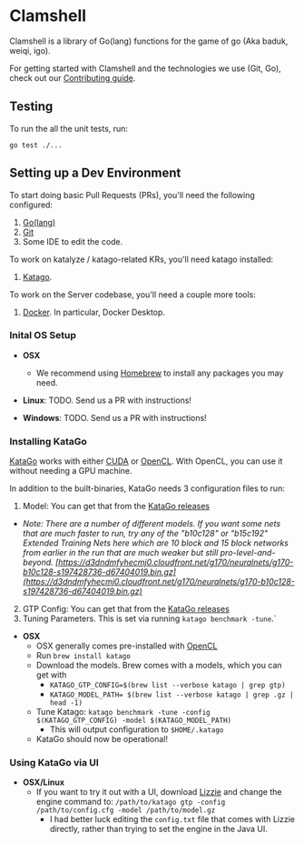 # Clamshell

Clamshell is a library of Go(lang) functions for the game of go (Aka baduk,
weiqi, igo).

For getting started with Clamshell and the technologies we use (Git, Go), check
out our [Contributing guide](CONTRIBUTING.md).

## Testing

To run the all the unit tests, run:

```shell
go test ./...
```

## Setting up a Dev Environment

To start doing basic Pull Requests (PRs), you'll need the following configured:

1.   [Go(lang)](https://golang.org/doc/install)
2.   [Git](https://git-scm.com/book/en/v2)
3.   Some IDE to edit the code.

To work on katalyze / katago-related KRs, you'll need katago installed:

1.   [Katago](https://github.com/lightvector/KataGo).

To work on the Server codebase, you'll need a couple more tools:

1.   [Docker](https://www.docker.com/get-started). In particular, Docker Desktop.

### Inital OS Setup

*   **OSX**
    *   We recommend using [Homebrew](https://brew.sh/) to install any packages you may need.

*   **Linux**: TODO. Send us a PR with instructions!

*   **Windows**: TODO. Send us a PR with instructions!

### Installing KataGo

[KataGo](https://github.com/lightvector/KataGo) works with either
[CUDA](https://developer.nvidia.com/cuda-zone) or
[OpenCL](https://www.khronos.org/opencl/). With OpenCL, you can use it without
needing a GPU machine.

In addition to the built-binaries, KataGo needs 3 configuration files to run:

1.   Model: You can get that from the [KataGo releases](https://github.com/lightvector/KataGo/releases)
  * *Note: There are a number of different models. If you want some nets that are much faster to run, try any of the "b10c128" or "b15c192" Extended Training Nets here which are 10 block and 15 block networks from earlier in the run that are much weaker but still pro-level-and-beyond. [https://d3dndmfyhecmj0.cloudfront.net/g170/neuralnets/g170-b10c128-s197428736-d67404019.bin.gz](https://d3dndmfyhecmj0.cloudfront.net/g170/neuralnets/g170-b10c128-s197428736-d67404019.bin.gz)*
2.   GTP Config: You can get that from the [KataGo releases](https://github.com/lightvector/KataGo/releases)
3.   Tuning Parameters. This is set via running `katago benchmark -tune`.`

*   **OSX**
    *   OSX generally comes pre-installed with [OpenCL](https://www.khronos.org/opencl/)
    *   Run `brew install katago`
    *   Download the models. Brew comes with a models, which you can get with
        *   `KATAGO_GTP_CONFIG=$(brew list --verbose katago | grep gtp)`
        *   `KATAGO_MODEL_PATH= $(brew list --verbose katago | grep .gz | head -1)`
    *   Tune Katago: `katago benchmark -tune -config $(KATAGO_GTP_CONFIG) -model $(KATAGO_MODEL_PATH)`
        *   This will output configuration to `$HOME/.katago`
    *   KataGo should now be operational!

### Using KataGo via UI

*   **OSX/Linux**
    *   If you want to try it out with a UI, download
        [Lizzie](https://github.com/featurecat/lizzie) and change the engine
        command to: `/path/to/katago gtp -config /path/to/config.cfg -model /path/to/model.gz`
        *   I had better luck editing the `config.txt` file that
            comes with Lizzie directly, rather than trying to set the engine in the Java UI.
